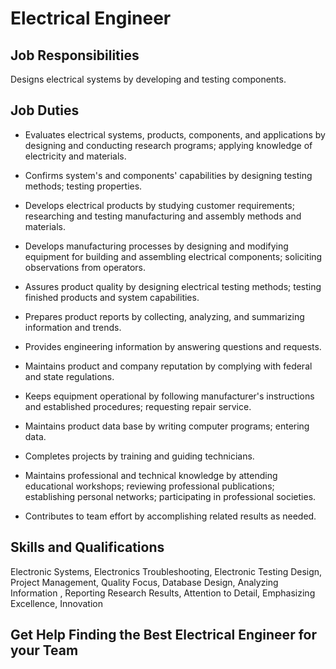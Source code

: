 # Electrical Engineer

## Job Responsibilities

Designs electrical systems by developing and testing components.

## Job Duties

* Evaluates electrical systems, products, components, and applications by designing and conducting research programs; applying knowledge of electricity and materials.

* Confirms system&apos;s and components&apos; capabilities by designing testing methods; testing properties.

* Develops electrical products by studying customer requirements; researching and testing manufacturing and assembly methods and materials.

* Develops manufacturing processes by designing and modifying equipment for building and assembling electrical components; soliciting observations from operators.

* Assures product quality by designing electrical testing methods; testing finished products and system capabilities.

* Prepares product reports by collecting, analyzing, and summarizing information and trends.

* Provides engineering information by answering questions and requests.

* Maintains product and company reputation by complying with federal and state regulations.

* Keeps equipment operational by following manufacturer&apos;s instructions and established procedures; requesting repair service.

* Maintains product data base by writing computer programs; entering data.

* Completes projects by training and guiding technicians.

* Maintains professional and technical knowledge by attending educational workshops; reviewing professional publications; establishing personal networks; participating in professional societies.

* Contributes to team effort by accomplishing related results as needed.

## Skills and Qualifications

Electronic Systems, Electronics Troubleshooting, Electronic Testing Design, Project Management, Quality Focus, Database Design, Analyzing Information , Reporting Research Results, Attention to Detail, Emphasizing Excellence, Innovation

## Get Help Finding the Best Electrical Engineer for your Team


